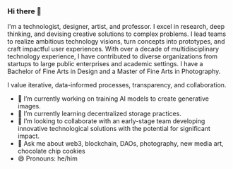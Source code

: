 ### Hi there 👋

I'm a technologist, designer, artist, and professor. I excel in research, deep thinking, and devising creative solutions to complex problems. I lead teams to realize ambitious technology visions, turn concepts into prototypes, and craft impactful user experiences. With over a decade of multidisciplinary technology experience, I have contributed to diverse organizations from startups to large public enterprises and academic settings. I have a Bachelor of Fine Arts in Design and a Master of Fine Arts in Photography. 

I value iterative, data-informed processes, transparency, and collaboration.

- 🔭 I’m currently working on training AI models to create generative images.
- 🌱 I’m currently learning decentralized storage practices.
- 👯 I’m looking to collaborate with an early-stage team developing innovative technological solutions with the potential for significant impact.
- 💬 Ask me about web3, blockchain, DAOs, photography, new media art, chocolate chip cookies 
- 😄 Pronouns: he/him

